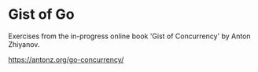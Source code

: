 # Gist of Go

Exercises from the in-progress online book 'Gist of Concurrency' by 
Anton Zhiyanov.

https://antonz.org/go-concurrency/
